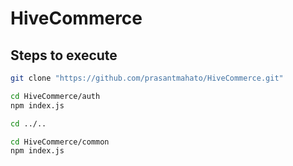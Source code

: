 # HiveCommerce

## Steps to execute

```bash
git clone "https://github.com/prasantmahato/HiveCommerce.git"

cd HiveCommerce/auth
npm index.js

cd ../..

cd HiveCommerce/common
npm index.js
```
